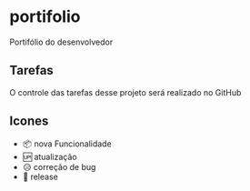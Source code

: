 # portifolio

Portifólio do desenvolvedor

## Tarefas

O controle das tarefas desse projeto será realizado no GitHub

## Icones

- :package: nova Funcionalidade 
- :up: atualização
- :disappointed_relieved: correção de bug
- :checkered_flag: release

